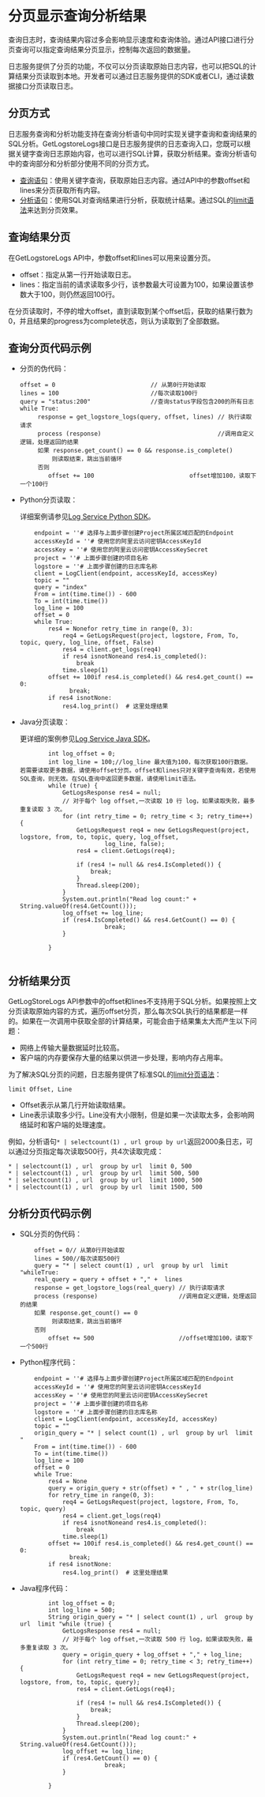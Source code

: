 # 分页显示查询分析结果

查询日志时，查询结果内容过多会影响显示速度和查询体验。通过API接口进行分页查询可以指定查询结果分页显示，控制每次返回的数据量。

日志服务提供了分页的功能，不仅可以分页读取原始日志内容，也可以把SQL的计算结果分页读取到本地。开发者可以通过日志服务提供的SDK或者CLI，通过读数据接口分页读取日志。

## 分页方式

日志服务查询和分析功能支持在查询分析语句中同时实现关键字查询和查询结果的SQL分析。GetLogstoreLogs接口是日志服务提供的日志查询入口，您既可以根据关键字查询日志原始内容，也可以进行SQL计算，获取分析结果。查询分析语句中的查询部分和分析部分使用不同的分页方式。

-   [查询语句](/cn.zh-CN/查询与分析/查询语法与功能/查询语法.md)：使用关键字查询，获取原始日志内容。通过API中的参数offset和lines来分页获取所有内容。
-   [分析语句](/cn.zh-CN/查询与分析/实时分析简介.md)：使用SQL对查询结果进行分析，获取统计结果。通过SQL的[limit语法](/cn.zh-CN/查询与分析/SQL分析语法与功能/LIMIT语法.md)来达到分页效果。

## 查询结果分页

在GetLogstoreLogs API中，参数offset和lines可以用来设置分页。

-   offset：指定从第一行开始读取日志。
-   lines：指定当前的请求读取多少行，该参数最大可设置为100，如果设置该参数大于100，则仍然返回100行。

在分页读取时，不停的增大offset，直到读取到某个offset后，获取的结果行数为0，并且结果的progress为complete状态，则认为读取到了全部数据。

## 查询分页代码示例

-   分页的伪代码：

    ```
    offset = 0                           // 从第0行开始读取
    lines = 100                          //每次读取100行
    query = "status:200"                 //查询status字段包含200的所有日志
    while True:
         response = get_logstore_logs(query, offset, lines) // 执行读取请求
         process (response)                                 //调用自定义逻辑，处理返回的结果
         如果 response.get_count() == 0 && response.is_complete()   
             则读取结束，跳出当前循环
         否则
            offset += 100                           offset增加100，读取下一个100行
    ```

-   Python分页读取：

    详细案例请参见[Log Service Python SDK](https://github.com/aliyun/aliyun-log-python-sdk)。

    ```
        endpoint = ''# 选择与上面步骤创建Project所属区域匹配的Endpoint
        accessKeyId = ''# 使用您的阿里云访问密钥AccessKeyId
        accessKey = ''# 使用您的阿里云访问密钥AccessKeySecret
        project = ''# 上面步骤创建的项目名称
        logstore = ''# 上面步骤创建的日志库名称
        client = LogClient(endpoint, accessKeyId, accessKey)
        topic = ""
        query = "index"
        From = int(time.time()) - 600
        To = int(time.time())
        log_line = 100
        offset = 0
        while True:
            res4 = Nonefor retry_time in range(0, 3):
                req4 = GetLogsRequest(project, logstore, From, To, topic, query, log_line, offset, False)
                res4 = client.get_logs(req4)
                if res4 isnotNoneand res4.is_completed():
                    break
                time.sleep(1)
            offset += 100if res4.is_completed() && res4.get_count() == 0:
                  break;
            if res4 isnotNone:
                res4.log_print()  # 这里处理结果
    ```

-   Java分页读取：

    更详细的案例参见[Log Service Java SDK](https://github.com/aliyun/aliyun-log-java-sdk)。

    ```
            int log_offset = 0;
            int log_line = 100;//log_line 最大值为100，每次获取100行数据。若需要读取更多数据，请使用offset分页。offset和lines只对关键字查询有效，若使用SQL查询，则无效。在SQL查询中返回更多数据，请使用limit语法。
            while (true) {
                GetLogsResponse res4 = null;
                // 对于每个 log offset,一次读取 10 行 log，如果读取失败，最多重复读取 3 次。
                for (int retry_time = 0; retry_time < 3; retry_time++) {
                    GetLogsRequest req4 = new GetLogsRequest(project, logstore, from, to, topic, query, log_offset,
                            log_line, false);
                    res4 = client.GetLogs(req4);
    
                    if (res4 != null && res4.IsCompleted()) {
                        break;
                    }
                    Thread.sleep(200);
                }
                System.out.println("Read log count:" + String.valueOf(res4.GetCount()));
                log_offset += log_line;
                if (res4.IsCompleted() && res4.GetCount() == 0) {
                            break;
                }
    
            }
                        
    ```


## 分析结果分页

GetLogStoreLogs API参数中的offset和lines不支持用于SQL分析。如果按照上文分页读取原始内容的方式，遍历offset分页，那么每次SQL执行的结果都是一样的。如果在一次调用中获取全部的计算结果，可能会由于结果集太大而产生以下问题：

-   网络上传输大量数据延时比较高。
-   客户端的内存要保存大量的结果以供进一步处理，影响内存占用率。

为了解决SQL分页的问题，日志服务提供了标准SQL的[limit分页语法](/cn.zh-CN/查询与分析/SQL分析语法与功能/LIMIT语法.md)：

```
limit Offset, Line
```

-   Offset表示从第几行开始读取结果。
-   Line表示读取多少行。Line没有大小限制，但是如果一次读取太多，会影响网络延时和客户端的处理速度。

例如，分析语句`* | selectcount(1) , url group by url`返回2000条日志，可以通过分页指定每次读取500行，共4次读取完成：

```
* | selectcount(1) , url  group by url  limit 0, 500
* | selectcount(1) , url  group by url  limit 500, 500
* | selectcount(1) , url  group by url  limit 1000, 500
* | selectcount(1) , url  group by url  limit 1500, 500
```

## 分析分页代码示例

-   SQL分页的伪代码：

    ```
        offset = 0// 从第0行开始读取
        lines = 500//每次读取500行
        query = "* | select count(1) , url  group by url  limit "whileTrue:
        real_query = query + offset + "," +  lines
        response = get_logstore_logs(real_query) // 执行读取请求
        process (response)                       //调用自定义逻辑，处理返回的结果
        如果 response.get_count() == 0   
             则读取结束，跳出当前循环
        否则
            offset += 500                        //offset增加100，读取下一个500行
    ```

-   Python程序代码：

    ```
        endpoint = ''# 选择与上面步骤创建Project所属区域匹配的Endpoint
        accessKeyId = ''# 使用您的阿里云访问密钥AccessKeyId
        accessKey = ''# 使用您的阿里云访问密钥AccessKeySecret
        project = ''# 上面步骤创建的项目名称
        logstore = ''# 上面步骤创建的日志库名称
        client = LogClient(endpoint, accessKeyId, accessKey)
        topic = ""
        origin_query = "* | select count(1) , url  group by url  limit "
        From = int(time.time()) - 600
        To = int(time.time())
        log_line = 100
        offset = 0
        while True:
            res4 = None
            query = origin_query + str(offset) + " , " + str(log_line)
            for retry_time in range(0, 3):
                req4 = GetLogsRequest(project, logstore, From, To, topic, query)
                res4 = client.get_logs(req4)
                if res4 isnotNoneand res4.is_completed():
                    break
                time.sleep(1)
            offset += 100if res4.is_completed() && res4.get_count() == 0:
                  break;
            if res4 isnotNone:
                res4.log_print()  # 这里处理结果
    ```

-   Java程序代码：

    ```
            int log_offset = 0;
            int log_line = 500;
            String origin_query = "* | select count(1) , url  group by url  limit "while (true) {
                GetLogsResponse res4 = null;
                // 对于每个 log offset,一次读取 500 行 log，如果读取失败，最多重复读取 3 次。
                query = origin_query + log_offset + "," + log_line;
                for (int retry_time = 0; retry_time < 3; retry_time++) {
                    GetLogsRequest req4 = new GetLogsRequest(project, logstore, from, to, topic, query);
                    res4 = client.GetLogs(req4);
    
                    if (res4 != null && res4.IsCompleted()) {
                        break;
                    }
                    Thread.sleep(200);
                }
                System.out.println("Read log count:" + String.valueOf(res4.GetCount()));
                log_offset += log_line;
                if (res4.GetCount() == 0) {
                            break;
                }
    
            }
                        
    ```


